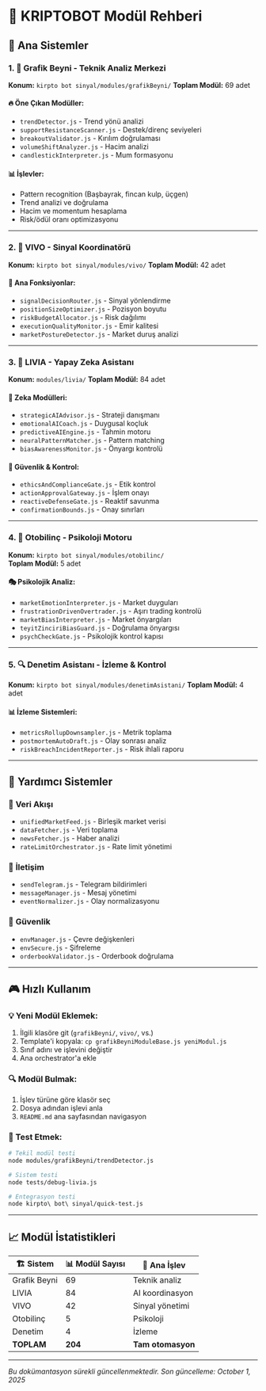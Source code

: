 # 🧠 KRIPTOBOT Modül Rehberi

## 🎯 Ana Sistemler

### 1. 🧠 **Grafik Beyni** - Teknik Analiz Merkezi
**Konum:** `kirpto bot sinyal/modules/grafikBeyni/`
**Toplam Modül:** 69 adet

#### 🔥 Öne Çıkan Modüller:
- `trendDetector.js` - Trend yönü analizi
- `supportResistanceScanner.js` - Destek/direnç seviyeleri  
- `breakoutValidator.js` - Kırılım doğrulaması
- `volumeShiftAnalyzer.js` - Hacim analizi
- `candlestickInterpreter.js` - Mum formasyonu

#### 📊 İşlevler:
- Pattern recognition (Başbayrak, fincan kulp, üçgen)
- Trend analizi ve doğrulama
- Hacim ve momentum hesaplama
- Risk/ödül oranı optimizasyonu

---

### 2. 🎯 **VIVO** - Sinyal Koordinatörü  
**Konum:** `kirpto bot sinyal/modules/vivo/`
**Toplam Modül:** 42 adet

#### 🚀 Ana Fonksiyonlar:
- `signalDecisionRouter.js` - Sinyal yönlendirme
- `positionSizeOptimizer.js` - Pozisyon boyutu
- `riskBudgetAllocator.js` - Risk dağılımı
- `executionQualityMonitor.js` - Emir kalitesi
- `marketPostureDetector.js` - Market duruş analizi

---

### 3. 🔮 **LIVIA** - Yapay Zeka Asistanı
**Konum:** `modules/livia/`
**Toplam Modül:** 84 adet

#### 🧠 Zeka Modülleri:
- `strategicAIAdvisor.js` - Strateji danışmanı
- `emotionalAICoach.js` - Duygusal koçluk
- `predictiveAIEngine.js` - Tahmin motoru  
- `neuralPatternMatcher.js` - Pattern matching
- `biasAwarenessMonitor.js` - Önyargı kontrolü

#### 🔐 Güvenlik & Kontrol:
- `ethicsAndComplianceGate.js` - Etik kontrol
- `actionApprovalGateway.js` - İşlem onayı
- `reactiveDefenseGate.js` - Reaktif savunma
- `confirmationBounds.js` - Onay sınırları

---

### 4. 🧘 **Otobilinç** - Psikoloji Motoru
**Konum:** `kirpto bot sinyal/modules/otobilinc/`  
**Toplam Modül:** 5 adet

#### 🎭 Psikolojik Analiz:
- `marketEmotionInterpreter.js` - Market duyguları
- `frustrationDrivenOvertrader.js` - Aşırı trading kontrolü
- `marketBiasInterpreter.js` - Market önyargıları
- `teyitZinciriBiasGuard.js` - Doğrulama önyargısı
- `psychCheckGate.js` - Psikolojik kontrol kapısı

---

### 5. 🔍 **Denetim Asistanı** - İzleme & Kontrol
**Konum:** `kirpto bot sinyal/modules/denetimAsistani/`
**Toplam Modül:** 4 adet

#### 📊 İzleme Sistemleri:
- `metricsRollupDownsampler.js` - Metrik toplama
- `postmortemAutoDraft.js` - Olay sonrası analiz
- `riskBreachIncidentReporter.js` - Risk ihlali raporu

---

## 🔧 Yardımcı Sistemler

### 📡 **Veri Akışı**
- `unifiedMarketFeed.js` - Birleşik market verisi
- `dataFetcher.js` - Veri toplama
- `newsFetcher.js` - Haber analizi
- `rateLimitOrchestrator.js` - Rate limit yönetimi

### 💬 **İletişim**
- `sendTelegram.js` - Telegram bildirimleri  
- `messageManager.js` - Mesaj yönetimi
- `eventNormalizer.js` - Olay normalizasyonu

### 🔐 **Güvenlik**
- `envManager.js` - Çevre değişkenleri
- `envSecure.js` - Şifreleme
- `orderbookValidator.js` - Orderbook doğrulama

---

## 🎮 Hızlı Kullanım

### 💡 Yeni Modül Eklemek:
1. İlgili klasöre git (`grafikBeyni/`, `vivo/`, vs.)
2. Template'i kopyala: `cp grafikBeyniModuleBase.js yeniModul.js`
3. Sınıf adını ve işlevini değiştir
4. Ana orchestrator'a ekle

### 🔍 Modül Bulmak:
1. İşlev türüne göre klasör seç
2. Dosya adından işlevi anla
3. `README.md` ana sayfasından navigasyon

### 🧪 Test Etmek:
```bash
# Tekil modül testi
node modules/grafikBeyni/trendDetector.js

# Sistem testi  
node tests/debug-livia.js

# Entegrasyon testi
node kirpto\ bot\ sinyal/quick-test.js
```

---

## 📈 Modül İstatistikleri

| 🏗️ **Sistem** | 📊 **Modül Sayısı** | 🎯 **Ana İşlev** |
|----------------|----------------------|-------------------|
| Grafik Beyni | 69 | Teknik analiz |
| LIVIA | 84 | AI koordinasyon |  
| VIVO | 42 | Sinyal yönetimi |
| Otobilinç | 5 | Psikoloji |
| Denetim | 4 | İzleme |
| **TOPLAM** | **204** | **Tam otomasyon** |

---

*Bu dokümantasyon sürekli güncellenmektedir. Son güncelleme: October 1, 2025*